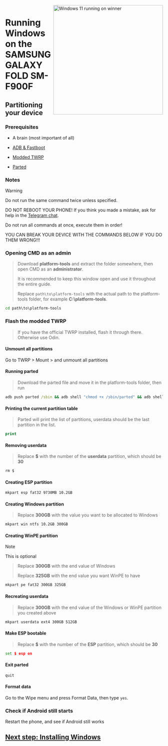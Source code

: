 <img align="right" src="https://github.com/n00b69/woa-winner/blob/main/winner.png" width="350" alt="Windows 11 running on winner">

# Running Windows on the SAMSUNG GALAXY FOLD SM-F900F

## Partitioning your device

### Prerequisites
- A brain (most important of all)

- [ADB & Fastboot](https://developer.android.com/studio/releases/platform-tools)
  
- [Modded TWRP](https://github.com/n00b69/woa-winner/releases/tag/Recovery)

- [Parted](https://github.com/n00b69/woa-beryllium/releases/download/Files/parted)

### Notes
> [!WARNING]  
> Do not run the same command twice unless specified.
> 
> DO NOT REBOOT YOUR PHONE! If you think you made a mistake, ask for help in the [Telegram chat](https://t.me/woa_msmnile_issues).
> 
> Do not run all commands at once, execute them in order!
>
> YOU CAN BREAK YOUR DEVICE WITH THE COMMANDS BELOW IF YOU DO THEM WRONG!!!

### Opening CMD as an admin
> Download **platform-tools** and extract the folder somewhere, then open CMD as an **administrator**.
>
> It is recommended to keep this window open and use it throughout the entire guide.
> 
> Replace `path\to\platform-tools` with the actual path to the platform-tools folder, for example **C:\platform-tools**.
```cmd
cd path\to\platform-tools
```

### Flash the modded TWRP
> If you have the official TWRP installed, flash it through there. Otherwise use Odin.

#### Unmount all partitions
Go to TWRP > Mount > and unmount all partitions

#### Running parted
> Download the parted file and move it in the platform-tools folder, then run
```cmd
adb push parted /sbin && adb shell "chmod +x /sbin/parted" && adb shell /sbin/parted /dev/block/sda
```

#### Printing the current partition table
> Parted will print the list of partitions, userdata should be the last partition in the list.
```cmd
print
```

#### Removing userdata
> Replace **$** with the number of the **userdata** partition, which should be **30**
```cmd
rm $
```

#### Creating ESP partition
```cmd
mkpart esp fat32 9730MB 10.2GB
```

#### Creating Windows partition
> Replace **300GB** with the value you want to be allocated to Windows
```cmd
mkpart win ntfs 10.2GB 300GB
```

#### Creating WinPE partition
> [!Note]
> This is optional

> Replace **300GB** with the end value of Windows
>
> Replace **325GB** with the end value you want WinPE to have
```cmd
mkpart pe fat32 300GB 325GB
```

#### Recreating userdata
> Replace **300GB** with the end value of the Windows or WinPE partition you created above
```cmd
mkpart userdata ext4 300GB 512GB
```

#### Make ESP bootable
> Replace **$** with the number of the **ESP** partition, which should be **30**
```cmd
set $ esp on
```

#### Exit parted
```cmd
quit
```

#### Format data
Go to the Wipe menu and press Format Data, 
then type `yes`.

### Check if Android still starts
Restart the phone, and see if Android still works

## [Next step: Installing Windows](2-install.md)

















